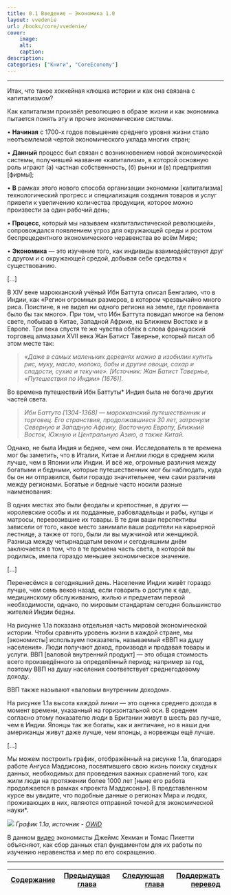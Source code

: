 ```yaml
---
title: 0.1 Введение — Экономика 1.0
layout: vvedenie
url: /books/core/vvedenie/
cover:
    image: 
    alt: 
    caption: 
description:
categories: ["Книги", "CoreEconomy"]
---
```


--------------

Итак, что такое хоккейная клюшка истории и как она связана с капитализмом?

Как капитализм произвёл революцию в образе жизни и как экономика пытается понять эту и прочие экономические системы.

• **Начиная** с 1700-х годов повышение среднего уровня жизни стало неотъемлемой чертой экономического уклада многих стран;

• **Данный** процесс был связан с возникновением новой экономической системы, получившей название «капитализм», в которой основную роль играют (а) частная собственность, (б) рынки и (в) предприятия [фирмы];

• **В** рамках этого нового способа организации экономики [капитализма] технологический прогресс и специализация создания товаров и услуг привели к увеличению количества продукции, которое можно произвести за один рабочий день;

• **Процесс**, который мы называем «капиталистической революцией», сопровождался появлением угроз для окружающей среды и ростом беспрецедентного экономического неравенства во всём Мире;

• **Экономика** — это изучение того, как индивиды взаимодействуют друг с другом и с окружающей средой, добывая себе средства к существованию.

[...]

В XIV веке марокканский учёный Ибн Баттута описал Бенгалию, что в Индии, как «Регион огромных размеров, в котором чрезвычайно много риса. Поистине, я не видел ни одного региона на земле, где провианта было бы так много». При том, что Ибн Баттута повидал многое на белом свете, побывав в Китае, Западной Африке, на Ближнем Востоке и в Европе. Три века спустя те же чувства облёк в слова французский торговец алмазами XVII века Жан Батист Тавернье, который писал об этом месте так:

> *«Даже в самых маленьких деревнях можно в изобилии купить рис, муку, масло, молоко, бобы и другие овощи, сахар и сладости, сухие и текучие».*
> *[Источник: Жан Батист Тавернье, «Путешествия по Индии» (1676)].*

Во времена путешествий Ибн Баттуты* Индия была не богаче других частей света.


> *Ибн Баттута [1304-1368] — марокканский путешественник и торговец. Его странствия, продолжавшиеся 30 лет, затронули Северную и Западную Африку, Восточную Европу, Ближний Восток, Южную и Центральную Азию, а также Китай.*


Однако, не была Индия и беднее, чем они. Исследователь в те времена мог бы заметить, что в Италии, Китае и Англии люди в среднем жили лучше, чем в Японии или Индии. И всё же, огромные различия между богатыми и бедными, которые путешественник мог бы наблюдать, куда бы он ни отправился, были гораздо значительнее, чем сами различия между регионами. Богатые и бедные часто носили разные наименования:

В одних местах это были феодалы и крепостные, в других — королевские особы и их подданные, рабовладельцы и рабы, купцы и матросы, перевозившие их товары. В те дни ваши перспективы зависели от того, какое место занимали ваши родители на карьерной лестнице, а также от того, были ли вы мужчиной или женщиной. Разница между четырнадцатым веком и сегодняшним днём заключается в том, что в те времена часть света, в которой вы родились, имела гораздо меньшее экономическое значение. 

[...]

Перенесёмся в сегодняшний день. Население Индии живёт гораздо лучше, чем семь веков назад, если говорить о доступе к еде, медицинскому обслуживанию, жилью и предметам первой необходимости, однако, по мировым стандартам сегодня большинство жителей Индии бедны.

На рисунке 1.1a показана отдельная часть мировой экономической истории. Чтобы сравнить уровень жизни в каждой стране, мы [экономисты] используем показатель, называемый «ВВП на душу населения». Люди получают доход, производя и продавая товары и услуги. ВВП [валовой внутренний продукт] — это общая стоимость всего произведённого за определённый период; например за год, поэтому ВВП на душу населения соответствует среднегодовому доходу.

ВВП также называют «валовым внутренним доходом».

На рисунке 1.1a высота каждой линии — это оценка среднего дохода в момент времени, указанный на горизонтальной оси. В среднем согласно этому показателю люди в Британии живут в шесть раз лучше, чем в Индии. Японцы так же богаты, как и англичане, но в наши дни американцы живут даже лучше, чем японцы, а норвежцы ещё лучше. 

[...]

Мы можем построить график, отображённый на рисунке 1.1a, благодаря работе Ангуса Мэддисона, посвятившего свою жизнь поиску скудных данных, необходимых для проведения важных сравнений того, как жили люди на протяжении более 1000 лет [ныне его работа продолжается в рамках «проекта Мэддисона»]. В представленном курсе вы увидите, что подобные данные о регионах Мира и людях, проживающих в них, являются отправной точкой для экономической науки*.

![](/img/books/micro-core/pic1-1.png "")
*График 1.1a, источник - [OWiD](https://ourworldindata.org/grapher/historys-hockey-stick-worldwide-historical-gross-domestic-product-percapita-1990)*

В данном [видео](https://www.youtube.com/watch?v=KMHaT_WUF54&t=1s) экономисты Джеймс Хекман и Томас Пикетти объясняют, как сбор данных стал фундаментом для их работы по изучению неравенства и мер по его сокращению.


-----

|[Cодержание](/books/core/avtor-perevoda/#h3содержаниеh3)|[Предыдущая глава](/books/core/avtor-perevoda/) |[Следующая глава](/1-ekonomika-1-1-neravenstvo-dohodov/)|  [Поддержать перевод](/books/core/avtor-perevoda/#h3поддержать-перевод-звонкой-монетойh3/)    |
|-------------------------------|:-----------------------------------:|------------------------------------------:|--------------------------------------:|